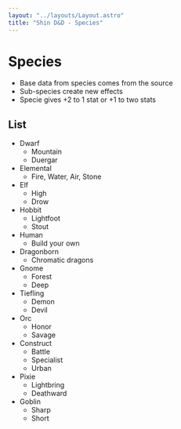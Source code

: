 ```yaml
---
layout: "../layouts/Layout.astro"
title: "Shin D&D - Species"
---
```


# Species

- Base data from species comes from the source
- Sub-species create new effects
- Specie gives +2 to 1 stat or +1 to two stats

## List

- Dwarf
  - Mountain
  - Duergar
- Elemental
  - Fire, Water, Air, Stone
- Elf
  - High
  - Drow
- Hobbit
  - Lightfoot
  - Stout
- Human
  - Build your own
- Dragonborn
  - Chromatic dragons
- Gnome
  - Forest
  - Deep
- Tiefling
  - Demon
  - Devil
- Orc
  - Honor
  - Savage
- Construct
  - Battle
  - Specialist
  - Urban
- Pixie
  - Lightbring
  - Deathward
- Goblin
  - Sharp
  - Short
